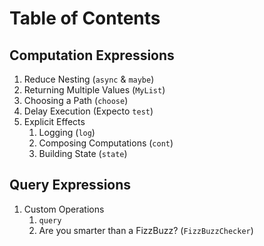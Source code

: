 # Table of Contents

## Computation Expressions

1. Reduce Nesting (`async` & `maybe`)
2. Returning Multiple Values (`MyList`)
3. Choosing a Path (`choose`)
4. Delay Execution (Expecto `test`)
5. Explicit Effects
    1. Logging (`log`)
    2. Composing Computations (`cont`)
    3. Building State (`state`)

## Query Expressions

1. Custom Operations
    1. `query`
    2. Are you smarter than a FizzBuzz? (`FizzBuzzChecker`)

